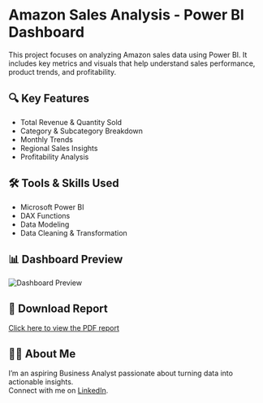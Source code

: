 # Amazon Sales Analysis - Power BI Dashboard

This project focuses on analyzing Amazon sales data using Power BI. It includes key metrics and visuals that help understand sales performance, product trends, and profitability.

## 🔍 Key Features
- Total Revenue & Quantity Sold
- Category & Subcategory Breakdown
- Monthly Trends
- Regional Sales Insights
- Profitability Analysis

## 🛠 Tools & Skills Used
- Microsoft Power BI
- DAX Functions
- Data Modeling
- Data Cleaning & Transformation

## 📊 Dashboard Preview
![Dashboard Preview](dashboard-preview.png)

## 📄 Download Report
[Click here to view the PDF report](Amazon%20Sales%20Analysis.pdf)

## 🙋‍♂️ About Me
I’m an aspiring Business Analyst passionate about turning data into actionable insights.  
Connect with me on [LinkedIn](https://www.linkedin.com/).

